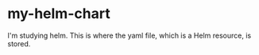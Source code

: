 # my-helm-chart
I'm studying helm. This is where the yaml file, which is a Helm resource, is stored.
